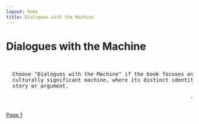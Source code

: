 ```yaml
---
layout: home
title: Dialogues with the Machine
---
```

# Dialogues with the Machine
<pre>

  
  Choose "Dialogues with the Machine" if the book focuses on a unique, named, or 
  culturally significant machine, where its distinct identity is central to the
  story or argument.

                                                           - Machine
  
</pre>
[Page 1](./pages/page_1)
